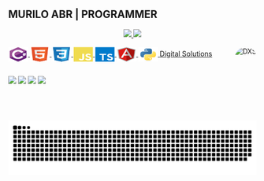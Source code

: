 ## MURILO ABR | PROGRAMMER
<div align="center">
  <a href="https://github.com/muriloabr">
  <img height="180em" src="https://github-readme-stats.vercel.app/api?username=muriloabr&show_icons=true&theme=apprentice&include_all_commits=true&count_private=true&custom_title=Meu%20Github hoje"/>
  <img height="180em" src="https://github-readme-stats.vercel.app/api/top-langs/?username=muriloabr&layout=compact&langs_count=7&theme=apprentice&custom_title=%C3%81reas%20de%20atua%C3%A7%C3%A3o"/>
</div>
<div style="display: inline_block"><br>
  <img align="center" alt="DXS-Csharp" height="30" width="40" src="https://raw.githubusercontent.com/devicons/devicon/master/icons/csharp/csharp-original.svg">
  <img align="center" alt="DXS-HTML" height="30" width="40" src="https://raw.githubusercontent.com/devicons/devicon/master/icons/html5/html5-original.svg">
  <img align="center" alt="DXS-CSS" height="30" width="40" src="https://raw.githubusercontent.com/devicons/devicon/master/icons/css3/css3-original.svg">
  <img align="center" alt="DXS-Ang" height="30" width="40" src="https://raw.githubusercontent.com/devicons/devicon/master/icons/javascript/javascript-plain.svg">
  <img align="center" alt="DXS-Ts" height="30" width="40" src="https://raw.githubusercontent.com/devicons/devicon/master/icons/typescript/typescript-plain.svg">
  <img align="center" alt="DXS-React" height="30" width="40" src="https://raw.githubusercontent.com/devicons/devicon/master/icons/angularjs/angularjs-original.svg">  
  <img align="center" alt="DXS-Python" height="30" width="40" src="https://raw.githubusercontent.com/devicons/devicon/master/icons/python/python-original.svg">  
  <img align="right" alt="DXS" height="150" style="border-radius:50px;" src="https://dataxstudios.com.br/assets/images/DXS_software.png"> 
  <a align="right" href="https://dataxstudios.com.br">Digital Solutions</a>
</div>
  
  ##
 
<div> 
  <a href="https://www.youtube.com/channel/UCgf2pJ7zKmAl2tbU6T5nOHw" target="_blank"><img src="https://img.shields.io/badge/YouTube-FF0000?style=for-the-badge&logo=youtube&logoColor=white" target="_blank"></a>
  <a href="https://instagram.com/dataxstudios_oficial" target="_blank"><img src="https://img.shields.io/badge/-Instagram-%23E4405F?style=for-the-badge&logo=instagram&logoColor=white" target="_blank"></a>
  <a href = "mailto:contato@dataxstudios.com.br"><img src="https://img.shields.io/badge/-Gmail-%23333?style=for-the-badge&logo=gmail&logoColor=white" target="_blank"></a>
  <a href="https://www.linkedin.com/in/muriloabreu" target="_blank"><img src="https://img.shields.io/badge/-linkedin-%23E4405F?style=for-the-badge&logo=linkedin&logoColor=white" target="_blank"></a> 
 
  ![Snake animation](https://github.com/Platane/snk/raw/output/github-contribution-grid-snake.svg)
 
</div>
